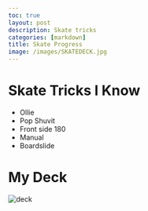 ```yaml
---
toc: true
layout: post
description: Skate tricks
categories: [markdown]
title: Skate Progress
image: /images/SKATEDECK.jpg
---
```

# Skate Tricks I Know

- Ollie
- Pop Shuvit
- Front side 180
- Manual
- Boardslide

# My Deck
![deck]({{site.baseurl}}/images/SKATEDECK.jpg)